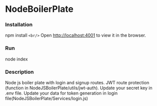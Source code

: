 # NodeBoilerPlate
### Installation
npm install `<br/>`
Open [http://localhost:4001](http://localhost:4001) to view it in the browser.
### Run
node index
### Description
Node js boiler plate with login and signup routes. 
JWT route protection (function in NodeJSBoilerPlate/utils/jwt-auth).
Update your secret key in .env file.
Update your data for token generation in login file(NodeJSBoilerPlate/Services/login.js)